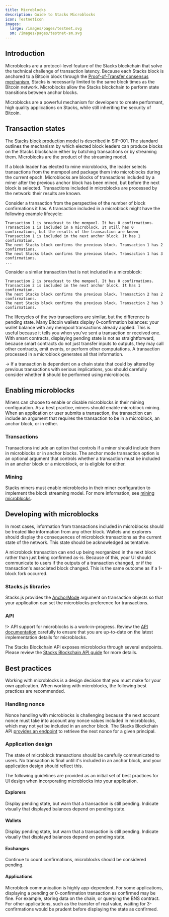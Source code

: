 ```yaml
---
title: Microblocks
description: Guide to Stacks Microblocks
icon: TestnetIcon
images:
  large: /images/pages/testnet.svg
  sm: /images/pages/testnet-sm.svg
---
```


## Introduction

Microblocks are a protocol-level feature of the Stacks blockchain that solve the technical challenge of transaction latency. Because each Stacks block is anchored to a Bitcoin block through the [Proof-of-Transfer consensus mechanism][], Stacks is necessarily limited to the same block times as the Bitcoin network. Microblocks allow the Stacks blockchain to perform state transitions between anchor blocks.

Microblocks are a powerful mechanism for developers to create performant, high quality applications on Stacks, while still inheriting the security of Bitcoin.

## Transaction states

The [Stacks block production model][] is described in SIP-001. The standard outlines the mechanism by which elected block leaders can produce blocks on the Stacks blockchain either by batching transactions or by streaming them. Microblocks are the product of the streaming model.

If a block leader has elected to mine microblocks, the leader selects transactions from the mempool and package them into microblocks during the current epoch. Microblocks are blocks of transactions included by a miner after the previous anchor block has been mined, but before the next block is selected. Transactions included in microblocks are processed by the network: their results are known.

Consider a transaction from the perspective of the number of block confirmations it has. A transaction included in a microblock might have the following example lifecycle:

```
Transaction 1 is broadcast to the mempool. It has 0 confirmations.
Transaction 1 is included in a microblock. It still has 0 confirmations, but the results of the transaction are known Transaction 1 is included in the next anchor block. It has 1 confirmation.
The next Stacks block confirms the previous block. Transaction 1 has 2 confirmations.
The next Stacks block confirms the previous block. Transaction 1 has 3 confirmations.
...
```

Consider a similar transaction that is not included in a microblock:

```
Transaction 2 is broadcast to the mempool. It has 0 confirmations.
Transaction 2 is included in the next anchor block. It has 1 confirmation.
The next Stacks block confirms the previous block. Transaction 2 has 2 confirmations.
The next Stacks block confirms the previous block. Transaction 2 has 3 confirmations.
```

The lifecycles of the two transactions are similar, but the difference is pending state. Many Bitcoin wallets display 0-confirmation balances: your wallet balance with any mempool transactions already applied. This is useful because it tells you when you've sent a transaction or received one. With smart contracts, displaying pending state is not as straightforward, because smart contracts do not just transfer inputs to outputs, they may call other contracts, emit events, or perform other computations. A transaction processed in a microblock generates all that information.

-> If a transaction is dependent on a chain state that could by altered by previous transactions with serious implications, you should carefully consider whether it should be performed using microblocks.

## Enabling microblocks

Miners can choose to enable or disable microblocks in their mining configuration. As a best practice, miners should enable microblock mining. When an application or user submits a transaction, the transaction can include an argument that requires the transaction to be in a microblock, an anchor block, or in either.

### Transactions

Transactions include an option that controls if a miner should include them in microblocks or in anchor blocks. The anchor mode transaction option is an optional argument that controls whether a transaction must be included in an anchor block or a microblock, or is eligible for either.

### Mining

Stacks miners must enable microblocks in their miner configuration to implement the block streaming model. For more information, see [mining microblocks][].

## Developing with microblocks

In most cases, information from transactions included in microblocks should be treated like information from any other block. Wallets and explorers should display the consequences of microblock transactions as the current state of the network. This state should be acknowledged as tentative.

A microblock transaction can end up being reorganized in the next block rather than just being confirmed as-is. Because of this, your UI should communicate to users if the outputs of a transaction changed, or if the transaction's associated block changed. This is the same outcome as if a 1-block fork occurred.

### Stacks.js libraries

Stacks.js provides the [AnchorMode][] argument on transaction objects so that your application can set the microblocks preference for transactions.

### API

!> API support for microblocks is a work-in-progress. Review the [API documentation][microblocks_api] carefully to ensure that you are up-to-date on the latest implementation details for microblocks.

The Stacks Blockchain API exposes microblocks through several endpoints. Please review the [Stacks Blockchain API guide][] for more details.

## Best practices

Working with microblocks is a design decision that you must make for your own application. When working with microblocks, the following best practices are recommended.

### Handling nonce

Nonce handling with microblocks is challenging because the next account nonce must take into account any nonce values included in microblocks, which may not yet be included in an anchor block. The Stacks Blockchain API [provides an endpoint][] to retrieve the next nonce for a given principal.

### Application design

The state of microblock transactions should be carefully communicated to users. No transaction is final until it's included in an anchor block, and your application design should reflect this.

The following guidelines are provided as an initial set of best practices for UI design when incorporating microblocks into your application.

#### Explorers

Display pending state, but warn that a transaction is still pending. Indicate visually that displayed balances depend on pending state.

#### Wallets

Display pending state, but warn that a transaction is still pending. Indicate visually that displayed balances depend on pending state.

#### Exchanges

Continue to count confirmations, microblocks should be considered pending.

#### Applications

Microblock communication is highly app-dependent. For some applications, displaying a pending or 0-confirmation transaction as confirmed may be fine. For example, storing data on the chain, or querying the BNS contract. For other applications, such as the transfer of real value, waiting for 3-confirmations would be prudent before displaying the state as confirmed.

[Proof-of-Transfer consensus mechanism]: /understand-stacks/proof-of-transfer
[Stacks block production model]: https://github.com/stacksgov/sips/blob/main/sips/sip-001/sip-001-burn-election.md#operation-as-a-leader
[mining microblocks]: /understand-stacks/mining#microblocks
[AnchorMode]: https://stacks-js-git-master-blockstack.vercel.app/enums/transactions.anchormode.html
[Stacks Blockchain API guide]: https://docs.hiro.so/get-started/stacks-blockchain-api#microblocks-support
[provides an endpoint]: https://docs.hiro.so/get-started/stacks-blockchain-api#nonce-handling
[microblocks_api]: https://docs.hiro.so/api#tag/Microblocks
